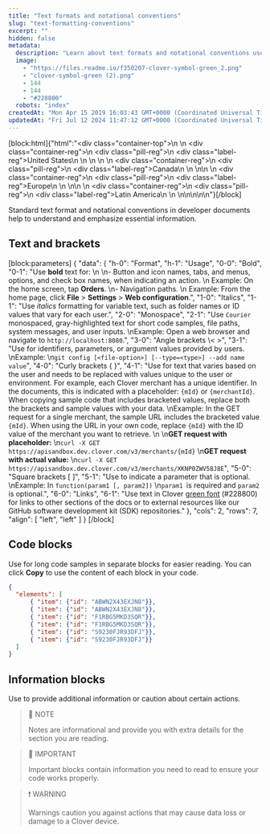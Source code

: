 ```yaml
---
title: "Text formats and notational conventions"
slug: "text-formatting-conventions"
excerpt: ""
hidden: false
metadata: 
  description: "Learn about text formats and notational conventions used in Clover developer documents, including the use of code blocks and information blocks to understand and emphasize essential information."
  image: 
    - "https://files.readme.io/f350207-clover-symbol-green_2.png"
    - "clover-symbol-green (2).png"
    - 144
    - 144
    - "#228800"
  robots: "index"
createdAt: "Mon Apr 15 2019 16:03:43 GMT+0000 (Coordinated Universal Time)"
updatedAt: "Fri Jul 12 2024 11:47:12 GMT+0000 (Coordinated Universal Time)"
---
```

[block:html]{"html":"<div class=\"container-top\">\n  <!--United States-->\n  <div class=\"container-reg\">\n    <div class=\"pill-reg\">\n      <div class=\"label-reg\">United States</div>\n    </div>\n  </div>\n  \n  <!--Canada-->\n  <div class=\"container-reg\">\n    <div class=\"pill-reg\">\n      <div class=\"label-reg\">Canada</div>\n    </div>\n  </div>\n\n  <!--Europe-->\n  <div class=\"container-reg\">\n    <div class=\"pill-reg\">\n      <div class=\"label-reg\">Europe</div>\n    </div>\n  </div>\n\n  <!--Latin America-->\n  <div class=\"container-reg\">\n    <div class=\"pill-reg\">\n      <div class=\"label-reg\">Latin America</div>\n    </div>\n  </div>\n</div>\n\n\n<!--Css-->\n<style>\n.container-top {\n  top: -15px;\n  position: relative;\n  margin-bottom: -5px;\n}\n\n.container-reg {\n  align-items: center;\n  min-width: auto; \n  width: fit-content;\n  text-align: left;\n  overflow: auto;\n  display: inline-block; \n}\n\n/*Pill format REG*/\n.pill-reg {\n  background: #44BB44;\n  border: .5px solid #44BB44;\n  margin-left: 5px;\n  overflow: auto;\n  display: flex; \n  justify-content: center; \n  align-items: center; \n  border-radius: 10px;\n  height: 1.8rem;\n  margin-top: 10px;\n  margin-bottom: 1.5px; \n  padding: 0 10px; \n}\n\n/*Text FORMAT inside REG pills */\n.pill-reg .label-reg, \n.pill-reg__addon .label-reg \n{\n  font-style: normal;\n  font-weight: normal;\n  font-size: 12px;\n  color: #fff;\n  vertical-align: middle;\n  margin: 0;\n  padding: 0 5px;\n}\n</style>"}[/block]

Standard text format and notational conventions in developer documents help to understand and emphasize essential information.

## Text and brackets

[block:parameters]
{
  "data": {
    "h-0": "Format",
    "h-1": "Usage",
    "0-0": "Bold",
    "0-1": "Use **bold** text for:  \n  \n- Button and icon names, tabs,  and menus, options, and check box names, when indicating an action.  \n  Example: On the home screen, tap **Orders**.  \n- Navigation paths.  \n  Example: From the home page, click **File** > **Settings** > **Web configuration**.",
    "1-0": "Italics",
    "1-1": "Use _italics_ formatting for variable text, such as folder names or ID values that vary for each user.",
    "2-0": "Monospace",
    "2-1": "Use `Courier` monospaced, gray-highlighted text for short code samples, file paths, system messages, and user inputs.  \nExample: Open a web browser and navigate to `http://localhost:8080`.",
    "3-0": "Angle brackets \\<  >",
    "3-1": "Use for identifiers, parameters, or argument values provided by users.  \nExample:  \n`git config [<file-option>] [--type=<type>] --add name value`",
    "4-0": "Curly brackets {  }",
    "4-1": "Use for text that varies based on the user and needs to be replaced with values unique to the user or environment. For example, each Clover merchant has a unique identifier. In the documents, this is indicated with a placeholder: `{mId}` or `{merchantId}`. When copying sample code that includes bracketed values, replace both the brackets and sample values with your data.  \nExample: In the GET request for a single merchant, the sample URL includes the bracketed value `{mId}`. When using the URL in your own code, replace `{mId}` with the ID value of the merchant you want to retrieve.  \n  \n**GET request with placeholder:**  \n`curl -X GET https://apisandbox.dev.clover.com/v3/merchants/{mId}`  \n**GET request with actual value:**  \n`curl -X GET https://apisandbox.dev.clover.com/v3/merchants/XKNP0ZWV58J8E`",
    "5-0": "Square brackets [  ]",
    "5-1": "Use to indicate a parameter that is optional.  \nExample: In `function(param1 [, param2])`  \n`param1 `is required and `param2` is optional.",
    "6-0": "Links",
    "6-1": "Use text in Clover [green font](doc:text-formatting-conventions)  (#228800) for links to other sections of the docs or to external resources like our GitHub software development kit (SDK) repositories."
  },
  "cols": 2,
  "rows": 7,
  "align": [
    "left",
    "left"
  ]
}
[/block]


## Code blocks

Use for long code samples in separate blocks for easier reading. You can click **Copy** to use the content of each block in your code.

```json JSON code block
{
  "elements": [
      { "item": {"id": "ABWN2X43EXJN8"}},
      { "item": {"id": "ABWN2X43EXJN8"}},
      { "item": {"id": "F1RBG5MKD3SQR"}},
      { "item": {"id": "F1RBG5MKD3SQR"}},
      { "item": {"id": "S9230FJR93DFJ"}},
      { "item": {"id": "S9230FJR93DFJ"}}
  ]
}
```

## Information blocks

Use to provide additional information or caution about certain actions.

> 📘 NOTE
> 
> Notes are informational and provide you with extra details for the section you are reading.

> 🚧 IMPORTANT
> 
> Important blocks contain information you need to read to ensure your code works properly.

> ❗️ WARNING
> 
> Warnings caution you against actions that may cause data loss or damage to a Clover device.
